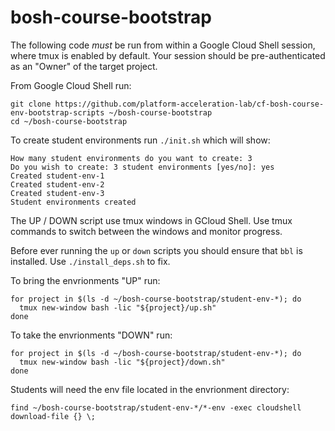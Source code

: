 # bosh-course-bootstrap

The following code _must_ be run from within a Google Cloud Shell session, where tmux is enabled by default.
Your session should be pre-authenticated as an "Owner" of the target project.

From Google Cloud Shell run:
```
git clone https://github.com/platform-acceleration-lab/cf-bosh-course-env-bootstrap-scripts ~/bosh-course-bootstrap
cd ~/bosh-course-bootstrap
```

To create student environments run `./init.sh` which will show:
```
How many student environments do you want to create: 3
Do you wish to create: 3 student environments [yes/no]: yes
Created student-env-1
Created student-env-2
Created student-env-3
Student environments created         
```

The UP / DOWN script use tmux windows in GCloud Shell.
Use tmux commands to switch between the windows and monitor progress.

Before ever running the `up` or `down` scripts you should ensure that `bbl` is installed.
Use `./install_deps.sh` to fix.

To bring the envrionments "UP" run:
```
for project in $(ls -d ~/bosh-course-bootstrap/student-env-*); do
  tmux new-window bash -lic "${project}/up.sh"
done
```

To take the envrionments "DOWN" run:
```
for project in $(ls -d ~/bosh-course-bootstrap/student-env-*); do
  tmux new-window bash -lic "${project}/down.sh"
done
```

Students will need the env file located in the envrionment directory:
```
find ~/bosh-course-bootstrap/student-env-*/*-env -exec cloudshell download-file {} \;
```
